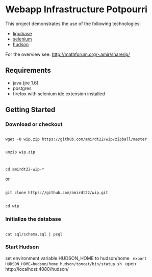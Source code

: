 # Webapp Infrastructure Potpourri 


This project demonstrates the use of the following technologies:
* [liquibase](http://www.liquibase.org)
* [selenium](http://www.seleniumhq.org)
* [hudson](http://hudson-ci.org)

For the overview see: http://mathforum.org/~amir/share/ip/

## Requirements
* java (jre 1.6)
* postgres
* firefox with selenium ide extension installed

## Getting Started

### Download or checkout

<code>
wget -O wip.zip https://github.com/amirdt22/wip/zipball/master

unzip wip.zip

cd amirdt22-wip-*
</code>

or

<code>
git clone https://github.com/amirdt22/wip.git

cd wip
</code>

### Initialize the database

<code>
cat sql/schema.sql | psql
</code>

### Start Hudson

set environment variable HUDSON_HOME to hudson/home
<code>
export HUDSON_HOME=hudson/home hudson/tomcat/bin/statup.sh
</code>
open http://localhost:4080/hudson/
